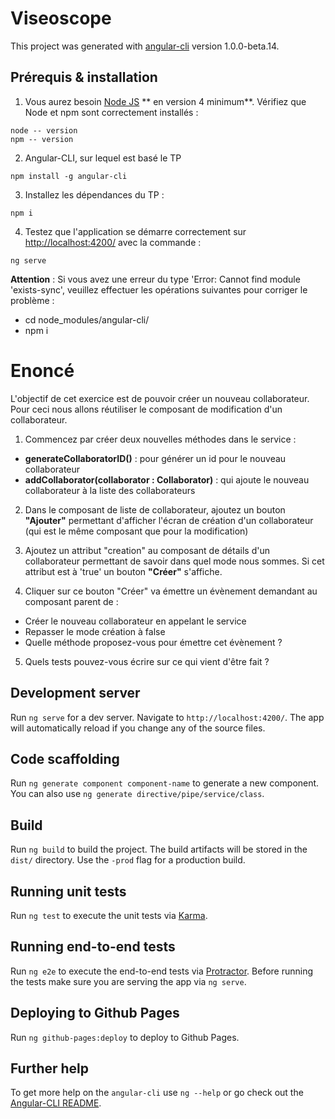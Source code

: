 # Viseoscope

This project was generated with [angular-cli](https://github.com/angular/angular-cli) version 1.0.0-beta.14.

## Prérequis & installation
 1. Vous aurez besoin [Node JS](https://nodejs.org/en/) ** en version 4 minimum**. Vérifiez que Node et npm sont correctement installés :
 ```
 node -- version
 npm -- version
 ```

 2. Angular-CLI, sur lequel est basé le TP
 ```
 npm install -g angular-cli
 ```

 3. Installez les dépendances du TP :
  ```
  npm i
  ```

 4. Testez que l'application se démarre correctement sur [http://localhost:4200/](http://localhost:4200/) avec la commande :
 ```
 ng serve
 ```
**Attention** : Si vous avez une erreur du type 'Error: Cannot find module 'exists-sync', veuillez effectuer les opérations suivantes pour corriger le problème :
 * cd node_modules/angular-cli/
 * npm i

 # Enoncé

L'objectif de cet exercice est de pouvoir créer un nouveau collaborateur. Pour ceci nous allons réutiliser le composant de modification d'un collaborateur.

1. Commencez par créer deux nouvelles méthodes dans le service :
 * **generateCollaboratorID()** : pour générer un id pour le nouveau collaborateur
 * **addCollaborator(collaborator : Collaborator)** : qui ajoute le nouveau collaborateur à la liste des collaborateurs

2. Dans le composant de liste de collaborateur, ajoutez un bouton **"Ajouter"** permettant d'afficher l'écran de création d'un collaborateur (qui est le même composant que pour la modification)

3. Ajoutez un attribut "creation" au composant de détails d'un collaborateur permettant de savoir dans quel mode nous sommes. Si cet attribut est à 'true' un bouton **"Créer"** s'affiche.

4. Cliquer sur ce bouton "Créer" va émettre un évènement demandant au composant parent de :
 * Créer le nouveau collaborateur en appelant le service
 * Repasser le mode création à false
 * Quelle méthode proposez-vous pour émettre cet évènement ?

5. Quels tests pouvez-vous écrire sur ce qui vient d'être fait ?

## Development server
Run `ng serve` for a dev server. Navigate to `http://localhost:4200/`. The app will automatically reload if you change any of the source files.

## Code scaffolding

Run `ng generate component component-name` to generate a new component. You can also use `ng generate directive/pipe/service/class`.

## Build

Run `ng build` to build the project. The build artifacts will be stored in the `dist/` directory. Use the `-prod` flag for a production build.

## Running unit tests

Run `ng test` to execute the unit tests via [Karma](https://karma-runner.github.io).

## Running end-to-end tests

Run `ng e2e` to execute the end-to-end tests via [Protractor](http://www.protractortest.org/).
Before running the tests make sure you are serving the app via `ng serve`.

## Deploying to Github Pages

Run `ng github-pages:deploy` to deploy to Github Pages.

## Further help

To get more help on the `angular-cli` use `ng --help` or go check out the [Angular-CLI README](https://github.com/angular/angular-cli/blob/master/README.md).
